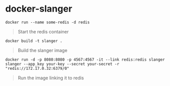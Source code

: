 # docker-slanger

    docker run --name some-redis -d redis

> Start the redis container

    docker build -t slanger .

> Build the slanger image

    docker run -d -p 8080:8080 -p 4567:4567 -it --link redis:redis slanger slanger --app_key your-key --secret your-secret -r "redis://172.17.0.32:6379/0"

> Run the image linking it to redis

